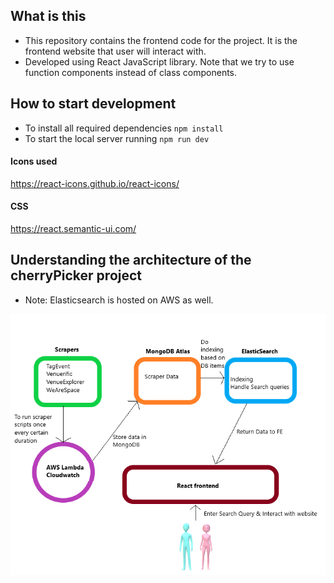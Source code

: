 ## What is this

* This repository contains the frontend code for the project. It is the frontend website that user will interact with.
* Developed using React JavaScript library. Note that we try to use function components instead of class components.

## How to start development

- To install all required dependencies `npm install`
- To start the local server running `npm run dev`

#### Icons used

https://react-icons.github.io/react-icons/

#### CSS

https://react.semantic-ui.com/

## Understanding the architecture of the cherryPicker project

* Note: Elasticsearch is hosted on AWS as well.

![Architecture](src/images/CherryPicker_Architecture.png)
